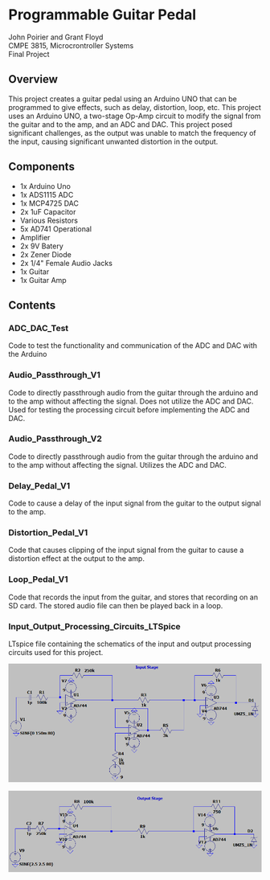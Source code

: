 # Programmable Guitar Pedal
John Poirier and Grant Floyd\
CMPE 3815, Microcrontroller Systems\
Final Project

## Overview
This project creates a guitar pedal using an Arduino UNO that can be programmed to give effects, such as delay, distortion, loop, etc. This project uses an Arduino UNO, a two-stage Op-Amp circuit to modify the signal from the guitar and to the amp, and
an ADC and DAC. This project posed significant challenges, as the output was unable to match the frequency of the input, causing significant unwanted distortion in the output.

## Components
* 1x Arduino Uno
* 1x ADS1115 ADC
* 1x MCP4725 DAC
* 2x 1uF Capacitor
* Various Resistors
* 5x AD741 Operational
* Amplifier
* 2x 9V Batery
* 2x Zener Diode
* 2x 1/4" Female Audio Jacks
* 1x Guitar
* 1x Guitar Amp

## Contents
### ADC_DAC_Test
Code to test the functionality and communication of the ADC and DAC with the Arduino

### Audio_Passthrough_V1
Code to directly passthrough audio from the guitar through the arduino and to the amp without affecting the signal. Does not utilize the ADC and DAC. Used for testing the processing circuit before implementing the ADC and DAC.

### Audio_Passthrough_V2
Code to directly passthrough audio from the guitar through the arduino and to the amp without affecting the signal. Utilizes the ADC and DAC.

### Delay_Pedal_V1
Code to cause a delay of the input signal from the guitar to the output signal to the amp.

### Distortion_Pedal_V1
Code that causes clipping of the input signal from the guitar to cause a distortion effect at the output to the amp.

### Loop_Pedal_V1
Code that records the input from the guitar, and stores that recording on an SD card. The stored audio file can then be played back in a loop. 

### Input_Output_Processing_Circuits_LTSpice
LTspice file containing the schematics of the input and output processing circuits used for this project. 

![Input Processing Circuit](https://github.com/johnp0704/Programmable-Guitar-Pedal/blob/main/Images/Input_Processing_Schematic.png)


![Output Processing Circuit](https://github.com/johnp0704/Programmable-Guitar-Pedal/blob/main/Images/Output_Processing_Schematic.png)